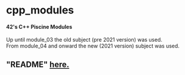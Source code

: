 # cpp_modules
#### 42's C++ Piscine Modules


Up until module_03 the old subject (pre 2021 version) was used.<br />
From module_04 and onward the new (2021 version) subject was used.<br />

## "README" [here.](https://donado.io/docs)
